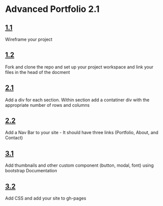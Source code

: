 # Advanced Portfolio 2.1

## [1.1](https://github.com/ScriptEdcurriculum/advanced_portfolio_solution/tree/1.1) 
Wireframe your project
## [1.2](https://github.com/ScriptEdcurriculum/advanced_portfolio_solution/tree/1.2)
Fork and clone the repo and set up your project workspace and link your files in the head of the docment          
## [2.1](https://github.com/ScriptEdcurriculum/advanced_portfolio_solution/tree/2.1)
Add a div for each section. Within section add a contatiner div with the appropriate number of rows and columns   
## [2.2](https://github.com/ScriptEdcurriculum/advanced_portfolio_solution/tree/2.2)
Add a Nav Bar to your site - It should have three links (Portfolio, About, and Contact) 
## [3.1](https://github.com/ScriptEdcurriculum/advanced_portfolio_solution/tree/3.1)
Add thumbnails and other custom component (button, modal, font) using bootstrap Documentation
## [3.2](https://github.com/ScriptEdcurriculum/advanced_portfolio_solution/tree/3.2)
Add CSS and add your site to gh-pages
